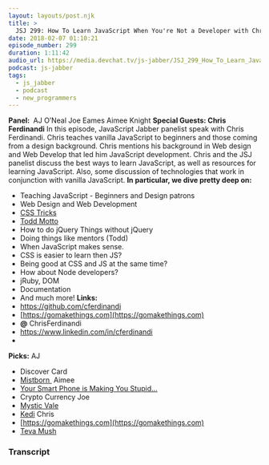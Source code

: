 ```yaml
---
layout: layouts/post.njk
title: >
  JSJ 299: How To Learn JavaScript When You're Not a Developer with Chris Ferdinandi
date: 2018-02-07 01:10:21
episode_number: 299
duration: 1:11:42
audio_url: https://media.devchat.tv/js-jabber/JSJ_299_How_To_Learn_JavaScript_When_You're_Not_%20a_Developer_with_Chris_Ferdinandi.mp3
podcast: js-jabber
tags:
  - js_jabber
  - podcast
  - new_programmers
---
```


**Panel:&nbsp;** AJ O’Neal Joe Eames Aimee Knight **Special Guests: Chris Ferdinandi** In this episode, JavaScript Jabber panelist speak with Chris Ferdinandi. Chris teaches vanilla JavaScript to beginners and those coming from a design background. Chris mentions his background in Web design and Web Develop that led him JavaScript development. Chris and the JSJ panelist discuss the best ways to learn JavaScript, as well as resources for learning JavaScript. Also, some discussion of technologies that work in conjunction with vanilla JavaScript. **In particular, we dive pretty deep on:**

- Teaching JavaScript - Beginners and Design patrons
- Web Design and Web Development
- [CSS Tricks](https://css-tricks.com)
- [Todd Motto](https://toddmotto.com)
- How to do jQuery Things without jQuery
- Doing things like mentors (Todd)
- When JavaScript makes sense.
- CSS is easier to learn then JS?
- Being good at CSS and JS at the same time?
- How about Node developers?
- jRuby, DOM
- Documentation
- And much more!
  **Links:**
- https://github.com/cferdinandi
- [https://gomakethings.com](https://gomakethings.com)
- **@** ChrisFerdinandi
- https://www.linkedin.com/in/cferdinandi
-

**Picks:** AJ

- Discover Card
- [Mistborn&nbsp;](https://brandonsanderson.com/books/mistborn/)
  Aimee
- [Your Smart Phone is Making You Stupid…](https://www.theglobeandmail.com/technology/your-smartphone-is-making-you-stupid/article37511900/)
- Crypto Currency
  Joe
- [Mystic Vale](https://boardgamegeek.com/boardgame/194607/mystic-vale)
- [Kedi](https://www.kedifilm.com)
  Chris
- [https://gomakethings.com](https://gomakethings.com)
- [Teva Mush](https://www.amazon.com/s/?ie=UTF8&keywords=Teva+Mush&tag=googhydr-20&index=apparel&hvadid=153649442850&hvpos=1t1&hvnetw=g&hvrand=11758233461967108760&hvpone=&hvptwo=&hvqmt=e&hvdev=c&hvdvcmdl=&hvlocint=&hvlocphy=9028550&hvtargid=aud-397161105788:kwd-418379985&ref=pd_sl_41l1nytxgm_e)

### Transcript
